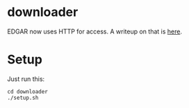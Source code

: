 # downloader

EDGAR now uses HTTP for access.  A writeup on that is [here](https://www.sec.gov/edgar/searchedgar/accessing-edgar-data.htm).

# Setup

Just run this:

    cd downloader
    ./setup.sh
